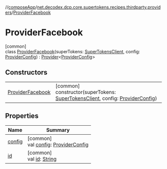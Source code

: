 //[composeApp](../../../index.md)/[net.decodex.dcp.core.supertokens.recipes.thirdparty.providers](../index.md)/[ProviderFacebook](index.md)

# ProviderFacebook

[common]\
class [ProviderFacebook](index.md)(superTokens: [SuperTokensClient](../../net.decodex.dcp.core.supertokens/-super-tokens-client/index.md), config: [ProviderConfig](../../net.decodex.dcp.core.supertokens.recipes.thirdparty/-provider-config/index.md)) : [Provider](../../net.decodex.dcp.core.supertokens.recipes.thirdparty/-provider/index.md)&lt;[ProviderConfig](../../net.decodex.dcp.core.supertokens.recipes.thirdparty/-provider-config/index.md)&gt;

## Constructors

| | |
|---|---|
| [ProviderFacebook](-provider-facebook.md) | [common]<br>constructor(superTokens: [SuperTokensClient](../../net.decodex.dcp.core.supertokens/-super-tokens-client/index.md), config: [ProviderConfig](../../net.decodex.dcp.core.supertokens.recipes.thirdparty/-provider-config/index.md)) |

## Properties

| Name | Summary |
|---|---|
| [config](../../net.decodex.dcp.core.supertokens.recipes.thirdparty/-provider/config.md) | [common]<br>val [config](../../net.decodex.dcp.core.supertokens.recipes.thirdparty/-provider/config.md): [ProviderConfig](../../net.decodex.dcp.core.supertokens.recipes.thirdparty/-provider-config/index.md) |
| [id](../../net.decodex.dcp.core.supertokens.recipes.thirdparty/-provider/id.md) | [common]<br>val [id](../../net.decodex.dcp.core.supertokens.recipes.thirdparty/-provider/id.md): [String](https://kotlinlang.org/api/latest/jvm/stdlib/kotlin/-string/index.html) |
